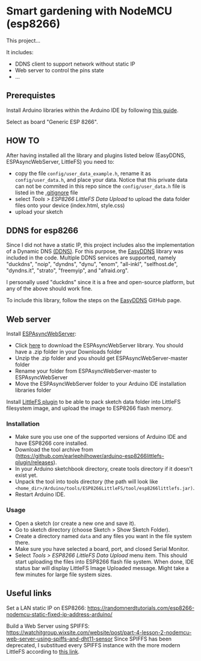 # Smart gardening with NodeMCU (esp8266)
This project...

It includes:
- DDNS client to support network without static IP
- Web server to control the pins state
- ...

## Prerequistes
Install Arduino libraries within the Arduino IDE by following [this guide](https://github.com/esp8266/Arduino#installing-with-boards-manager).

Select as board "Generic ESP 8266".

## HOW TO
After having installed all the library and plugins listed below (EasyDDNS, ESPAsyncWebServer, LittleFS) you need to:
- copy the file `config/user_data_example.h`, rename it as `config/user_data.h`, and place your data. Notice that this private data can not be commited in this repo since the `config/user_data.h` file is listed in the [.gitignore](https://git-scm.com/docs/gitignore) file
- select *Tools > ESP8266 LittleFS Data Upload* to upload the data folder files onto your device (index.html, style.css)
- upload your sketch

## DDNS for esp8266
Since I did not have a static IP, this project includes also the implementation of a Dynamic DNS [(DDNS)](https://en.wikipedia.org/wiki/Dynamic_DNS). For this purpose, the [EasyDDNS](https://github.com/ayushsharma82/EasyDDNS) library was included in the code. Multiple DDNS services are supported, namely "duckdns", "noip", "dyndns", "dynu", "enom", "all-inkl", "selfhost.de", "dyndns.it", "strato", "freemyip", and "afraid.org".

I personally used "duckdns" since it is a free and open-source platform, but any of the above should work fine. 

To include this library, follow the steps on the [EasyDDNS]((https://github.com/ayushsharma82/EasyDDNS#how-to-install)) GitHub page.


## Web server
Install [ESPAsyncWebServer](https://github.com/me-no-dev/ESPAsyncWebServer):
- Click [here](https://github.com/me-no-dev/ESPAsyncWebServer/archive/refs/heads/master.zip) to download the ESPAsyncWebServer library. You should have a .zip folder in your Downloads folder
- Unzip the .zip folder and you should get ESPAsyncWebServer-master folder
- Rename your folder from ESPAsyncWebServer-master to ESPAsyncWebServer
- Move the ESPAsyncWebServer folder to your Arduino IDE installation libraries folder

Install [LittleFS plugin](https://github.com/earlephilhower/arduino-esp8266littlefs-plugin) to be able to pack sketch data folder into LittleFS filesystem image, and upload the image to ESP8266 flash memory.

### Installation
- Make sure you use one of the supported versions of Arduino IDE and have ESP8266 core installed.
- Download the tool archive from (https://github.com/earlephilhower/arduino-esp8266littlefs-plugin/releases).
- In your Arduino sketchbook directory, create tools directory if it doesn't exist yet.
- Unpack the tool into tools directory (the path will look like `<home_dir>/Arduino/tools/ESP8266LittleFS/tool/esp8266littlefs.jar)`.
- Restart Arduino IDE. 

### Usage
- Open a sketch (or create a new one and save it).
- Go to sketch directory (choose Sketch > Show Sketch Folder).
- Create a directory named `data` and any files you want in the file system there.
- Make sure you have selected a board, port, and closed Serial Monitor.
- Select *Tools > ESP8266 LittleFS Data Upload* menu item. This should start uploading the files into ESP8266 flash file system.
  When done, IDE status bar will display LittleFS Image Uploaded message. Might take a few minutes for large file system sizes.


<!-- TO-DO -->
<!-- - Mention token or other auth methods for DDNS -->

## Useful links
Set a LAN static IP on ESP8266: https://randomnerdtutorials.com/esp8266-nodemcu-static-fixed-ip-address-arduino/

Build a Web Server using SPIFFS: https://watchitgroup.wixsite.com/website/post/part-4-lesson-2-nodemcu-web-server-using-spiffs-and-dht11-sensor
Since SPIFFS has been deprecated, I substitued every SPIFFS instance with the more modern LittleFS according to [this link](https://microcontrollerslab.com/littlefs-introduction-install-esp8266-nodemcu-filesystem-uploader-arduino/).